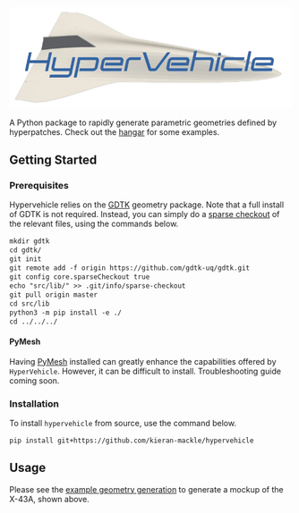 [![x43](docs/source/images/logo-dark.png)](docs/hangar.md)

A Python package to rapidly generate parametric geometries
defined by hyperpatches. Check out the 
[hangar](docs/source/hangar.md) for some examples.


## Getting Started

### Prerequisites
Hypervehicle relies on the [GDTK](https://github.com/gdtk-uq/gdtk) geometry 
package. Note that a full install of GDTK is not required. Instead, you can simply do a 
[sparse checkout](https://stackoverflow.com/questions/600079/how-do-i-clone-a-subdirectory-only-of-a-git-repository)
of the relevant files, using the commands below.

```
mkdir gdtk
cd gdtk/
git init
git remote add -f origin https://github.com/gdtk-uq/gdtk.git
git config core.sparseCheckout true
echo "src/lib/" >> .git/info/sparse-checkout
git pull origin master
cd src/lib
python3 -m pip install -e ./
cd ../../../
```

#### PyMesh

Having [PyMesh](https://github.com/PyMesh/PyMesh) installed can greatly enhance the capabilities
offered by `HyperVehicle`. However, it can be difficult to install. Troubleshooting 
guide coming soon.


### Installation

To install `hypervehicle` from source, use the command below.

```
pip install git+https://github.com/kieran-mackle/hypervehicle
```

## Usage
Please see the [example geometry generation](docs/source/examples/x43.md) 
to generate a mockup of the X-43A, shown above.
